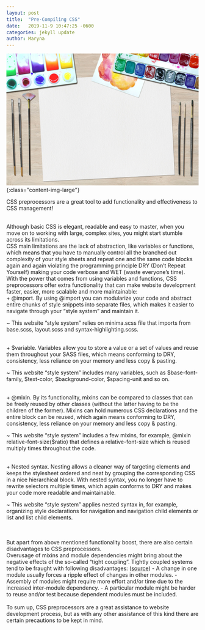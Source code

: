 ```yaml
---
layout: post
title:  "Pre-Compiling CSS"
date:   2019-11-9 10:47:25 -0600
categories: jekyll update
author: Maryna
---
```


![precompiling-theme-image](/assets/pic/pre-compiling.jpg){:class="content-img-large"}

CSS preprocessors are a great tool to add functionality and effectiveness to CSS management!

<br>
Although basic CSS is elegant, readable and easy to master, when you move on to working with large, complex sites, you might start stumble across its limitations. 

<br>
CSS main limitations are the lack of abstraction, like variables or functions, which means that you have to manually control all the branched out complexity of your style sheets and repeat one and the same code blocks again and again violating the programming principle DRY (Don’t Repeat Yourself) making your code verbose and WET (waste everyone’s time). 

<br>
With the power that comes from using variables and functions, CSS preprocessors offer extra functionality that can make website development faster, easier, more scalable and more maintainable: 

<br>
+ @import. By using @import you can modularize your code and abstract entire chunks of style snippets into separate files, which makes it easier to navigate through your “style system” and maintain it. 

~ This website “style system” relies on minima.scss file that imports from base.scss, layout.scss and syntax-highlighting.scss. 

<br>
+ $variable. Variables allow you to store a value or a set of values and reuse them throughout your SASS files, which means conforming to DRY, consistency, less reliance on your memory and less copy & pasting. 

~ This website “style system” includes many variables, such as $base-font-family, $text-color, $background-color, $spacing-unit and so on. 

<br>
+ @mixin. By its functionality, mixins can be compared to classes that can be freely reused by other classes (without the latter having to be the children of the former). Mixins can hold numerous CSS declarations and the entire block can be reused, which again means conforming to DRY, consistency, less reliance on your memory and less copy & pasting. 

~ This website “style system” includes a few mixins, for example, @mixin relative-font-size($ratio) that defines a relative-font-size which is reused multiply times throughout the code.  

<br>
+ Nested syntax. Nesting allows a cleaner way of targeting elements and keeps the stylesheet ordered and neat by grouping the corresponding CSS in a nice hierarchical block. With nested syntax, you no longer have to rewrite selectors multiple times, which again conforms to DRY and makes your code more readable and maintainable.

~ This website “style system” applies nested syntax in, for example, organizing style declarations for navigation and navigation child elements or list and list child elements.

<br>
<br>
But apart from above mentioned functionality boost, there are also certain disadvantages to CSS preprocessors.

<br>
Overusage of mixins and module dependencies might bring about the negative effects of the so-called “tight coupling”.
Tightly coupled systems tend to be fraught with following disadvantages: (<a href="http://blog.millermedeiros.com/the-problem-with-css-pre-processors/">source</a>)
-	A change in one module usually forces a ripple effect of changes in other modules.
-	Assembly of modules might require more effort and/or time due to the increased inter-module dependency.
-	A particular module might be harder to reuse and/or test because dependent modules must be included.

<br>
<br>
To sum up, CSS preprocessors are a great assistance to website development process, but as with any other assistance of this kind there are certain precautions to be kept in mind. 

